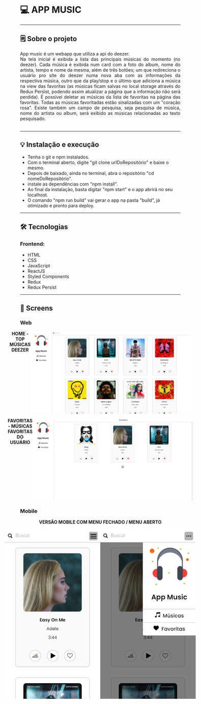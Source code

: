 # 💻 APP MUSIC

---

## 🗒️ Sobre o projeto

<div style="text-align: justify;">
App music é um webapp que utiliza a api do deezer. <br />Na tela inicial é exibida a lista das principais músicas do momento (no deezer). 
Cada música é exibida num card com a foto do album, nome do artista, tempo e nome da mesma, além de três botões; um que redireciona o usuário
pro site do deezer numa nova aba com as informações da respectiva música, outro que da play/stop e o último que adiciona a música na view das favoritas (as músicas ficam salvas no local storage através do Redux Persist, podendo assim atualizar a página que a informação não será perdida).
É possível deletar as músicas da lista de favoritas na página das favoritas. Todas as músicas favoritadas estão sinalizadas com um "coração rosa".
Existe também um campo de pesquisa, seja pesquisa de música, nome do artista ou album, será exibido as músicas relacionadas ao texto pesquisado. <br /><br />
</div>

---

## 💡 Instalação e execução

- Tenha o git e npm instalados.
- Com o terminal aberto, digite "git clone urlDoRepositório" e baixe o mesmo.
- Depois de baixado, ainda no terminal, abra o repositório "cd nomeDoRepositório".
- instale as dependências com "npm install".
- Ao final da instalação, basta digitar "npm start" e o app abrirá no seu localhost.
- O comando "npm run build" vai gerar o app na pasta "build", já otimizado e pronto para deploy.

---

## 🛠 Tecnologias

### Frontend:

- HTML
- CSS
- JavaScript
- ReactJS
- Styled Components
- Redux
- Redux Persist

---

## 🎨 Screens

### Web

<p align="center" style="display: flex; align-items: flex-start; justify-content: center;">
  <b>HOME - TOP MÚSICAS DEEZER</b>
  <img alt="home" src="./fts-readme/home.png" width="1000px">
</p>

<p align="center" style="display: flex; align-items: flex-start; justify-content: center;">
  <b>FAVORITAS - MÚSICAS FAVORITAS DO USUÁRIO</b>
  <img alt="favoritas" src="./fts-readme/favoritas.png" width="1000px">
</p>

### Mobile

<p align="center" style="display: flex; align-items: flex-start; justify-content: center;">
<b>VERSÃO MOBILE COM MENU FECHADO / MENU ABERTO</b>
<div align="center" style="display: flex; align-items: flex-start; justify-content: center;">
  <img alt="home" src="./fts-readme/mobile-menu-fechado.png" width="300px">
  <img alt="favoritas" src="./fts-readme/mobile-menu-aberto.png" width="300px">
</div>
</p>
